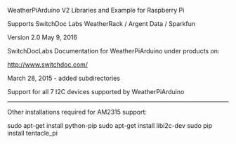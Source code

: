 WeatherPiArduino V2 Libraries and Example for Raspberry Pi

Supports SwitchDoc Labs WeatherRack / Argent Data / Sparkfun

Version 2.0 
May 9, 2016

SwitchDocLabs Documentation for WeatherPiArduino under products on:

http://www.switchdoc.com/

March 28, 2015 - added subdirectories

Support for all 7 I2C devices supported by WeatherPiArduino


-------------------
Other installations required for AM2315 support:

sudo apt-get install python-pip 
sudo apt-get install libi2c-dev 
sudo pip install tentacle_pi
